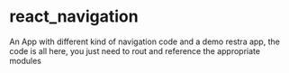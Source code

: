 # react_navigation

An App with different kind of navigation code and a demo restra app, the code is all here, you just need to rout and reference the 
appropriate modules
